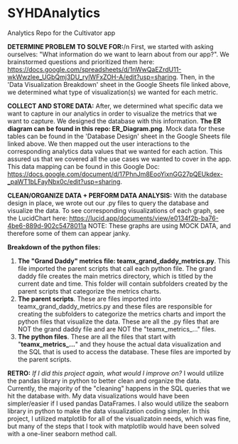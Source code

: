 # SYHDAnalytics
Analytics Repo for the Cultivator app

**DETERMINE PROBLEM TO SOLVE FOR:**/n
First, we started with asking ourselves: "What information do we want to learn about from our app?". We brainstormed questions and prioritized them here: https://docs.google.com/spreadsheets/d/1nWwQaEZrdU11-wkWwzlee_UGbQmj3DU_rylWFxZOH-A/edit?usp=sharing.
Then, in the 'Data Visualization Breakdown' sheet in the Google Sheets file linked above, we determined what type of visualization(s) we wanted for each metric.

**COLLECT AND STORE DATA:**
After, we determined what specific data we want to capture in our analytics in order to visualize the metrics that we want to capture. We designed the database with this information. **The ER diagram can be found in this repo: ER_Diagram.png**. Mock data for these tables can be found in the 'Database Design' sheet in the Google Sheets file linked above.
We then mapped out the user interactions to the corresponding analytics data values that we wanted for each action. This assured us that we covered all the use cases we wanted to cover in the app. This data mapping can be found in this Google Doc: https://docs.google.com/document/d/17PhnJm8EooYixnGG27pQEUkdex-_paWT1bLFayNbx0c/edit?usp=sharing.

**CLEAN/ORGANIZE DATA + PERFORM DATA ANALYSIS:**
With the database design in place, we wrote out our .py files to query the database and visualize the data.
To see corresponding visualizations of each graph, see the LucidChart here: https://lucid.app/documents/view/e0134f2b-ba76-4be6-889d-902c5478011a
NOTE: These graphs are using MOCK DATA, and therefore some of them can appear janky.

**Breakdown of the python files:**
1) **The "Grand Daddy" metrics file: teamx_grand_daddy_metrics.py**. This file imported the parent scripts that call each python file. The grand daddy file creates the main metrics directory, which is titled by the current date and time. This folder will contain subfolders created by the parent scripts that categorize the metrics charts.
2) **The parent scripts**. These are files imported into teamx_grand_daddy_metrics.py and these files are responsible for creating the subfolders to categorize the metrics charts and import the python files that visualize the data. These are all the .py files that are NOT the grand daddy file and are NOT the "teamx_metrics_..." files.
3) **The python files**. These are all the files that start with "**teamx_metrics_...**" and they house the actual data visualization and the SQL that is used to access the database. These files are imported by the parent scripts.


**RETRO:**
_If I did this project again, what would I improve on?_
I would utilize the pandas library in python to better clean and organize the data. Currently, the majority of the "cleaning" happens in the SQL queries that we hit the database with. My data visualizations would have been simpler/easier if I used pandas DataFrames.
I also would utilize the seaborn library in python to make the data visualization coding simpler. In this project, I utilized matplotlib for all of the visualizatoin needs, which was fine, but many of the steps that I took with matplotlib would have been solved with a one-liner seaborn method call.
